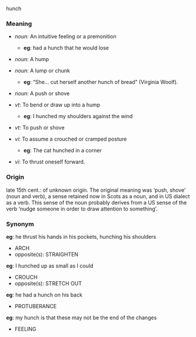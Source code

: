 hunch
### Meaning
+ _noun_: An intuitive feeling or a premonition
    + __eg__: had a hunch that he would lose
+ _noun_: A hump
+ _noun_: A lump or chunk
    + __eg__: “She... cut herself another hunch of bread” (Virginia Woolf).
+ _noun_: A push or shove

+ _vt_: To bend or draw up into a hump
    + __eg__: I hunched my shoulders against the wind
+ _vt_: To push or shove
+ _vi_: To assume a crouched or cramped posture
    + __eg__: The cat hunched in a corner
+ _vi_: To thrust oneself forward.

### Origin

late 15th cent.: of unknown origin. The original meaning was ‘push, shove’ (noun and verb), a sense retained now in Scots as a noun, and in US dialect as a verb. This sense of the noun probably derives from a US sense of the verb ‘nudge someone in order to draw attention to something’.

### Synonym

__eg__: he thrust his hands in his pockets, hunching his shoulders

+ ARCH
+ opposite(s): STRAIGHTEN

__eg__: I hunched up as small as I could

+ CROUCH
+ opposite(s): STRETCH OUT

__eg__: he had a hunch on his back

+ PROTUBERANCE

__eg__: my hunch is that these may not be the end of the changes

+ FEELING


